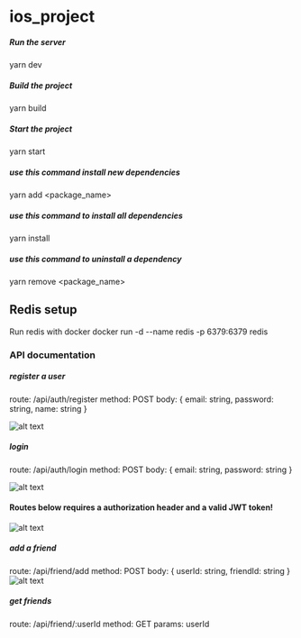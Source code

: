 # ios_project

##### Run the server
yarn dev

##### Build the project
yarn build

##### Start the project
yarn start

##### use this command install new dependencies
yarn add <package_name>

##### use this command to install all dependencies
yarn install

##### use this command to uninstall a dependency
yarn remove <package_name>

## Redis setup

Run redis with docker
docker run -d --name redis -p 6379:6379 redis




### API documentation

##### register a user
route: /api/auth/register
method: POST
body: {
    email: string,
    password: string,
    name: string
}

![alt text](image.png)

##### login
route: /api/auth/login
method: POST
body: {
    email: string,
    password: string
}

![alt text](image-1.png)

#### Routes below requires a authorization header and a valid JWT token!
![alt text](image-3.png)

##### add a friend
route: /api/friend/add
method: POST
body: {
    userId: string,
    friendId: string
}
![alt text](image-2.png)

##### get friends
route: /api/friend/:userId
method: GET
params: userId



